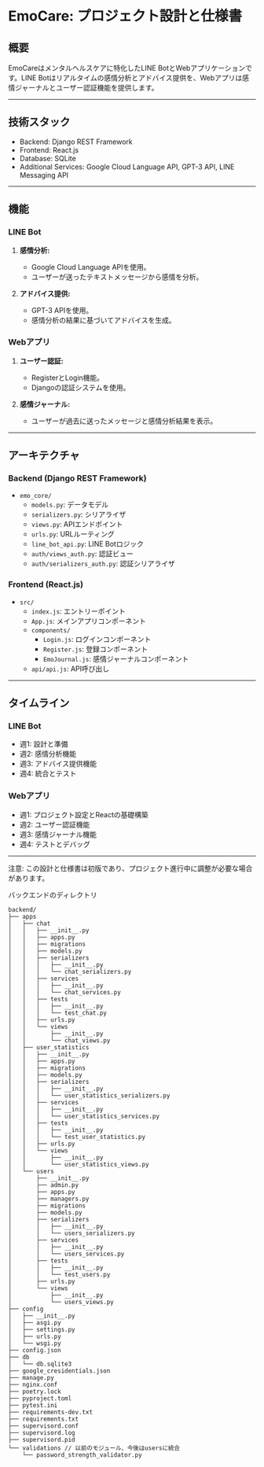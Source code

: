 # EmoCare: プロジェクト設計と仕様書

## 概要

EmoCareはメンタルヘルスケアに特化したLINE BotとWebアプリケーションです。LINE Botはリアルタイムの感情分析とアドバイス提供を、Webアプリは感情ジャーナルとユーザー認証機能を提供します。

---

## 技術スタック

- Backend: Django REST Framework
- Frontend: React.js
- Database: SQLite
- Additional Services: Google Cloud Language API, GPT-3 API, LINE Messaging API

---

## 機能

### LINE Bot

1. **感情分析:** 
    - Google Cloud Language APIを使用。
    - ユーザーが送ったテキストメッセージから感情を分析。

2. **アドバイス提供:**
    - GPT-3 APIを使用。
    - 感情分析の結果に基づいてアドバイスを生成。

### Webアプリ

1. **ユーザー認証:**
    - RegisterとLogin機能。
    - Djangoの認証システムを使用。

2. **感情ジャーナル:**
    - ユーザーが過去に送ったメッセージと感情分析結果を表示。

---

## アーキテクチャ

### Backend (Django REST Framework)

- `emo_core/`
  - `models.py`: データモデル
  - `serializers.py`: シリアライザ
  - `views.py`: APIエンドポイント
  - `urls.py`: URLルーティング
  - `line_bot_api.py`: LINE Botロジック
  - `auth/views_auth.py`: 認証ビュー
  - `auth/serializers_auth.py`: 認証シリアライザ

### Frontend (React.js)

- `src/`
  - `index.js`: エントリーポイント
  - `App.js`: メインアプリコンポーネント
  - `components/`
    - `Login.js`: ログインコンポーネント
    - `Register.js`: 登録コンポーネント
    - `EmoJournal.js`: 感情ジャーナルコンポーネント
  - `api/api.js`: API呼び出し

---

## タイムライン

### LINE Bot

- 週1: 設計と準備
- 週2: 感情分析機能
- 週3: アドバイス提供機能
- 週4: 統合とテスト

### Webアプリ

- 週1: プロジェクト設定とReactの基礎構築
- 週2: ユーザー認証機能
- 週3: 感情ジャーナル機能
- 週4: テストとデバッグ

---

注意: この設計と仕様書は初版であり、プロジェクト進行中に調整が必要な場合があります。

バックエンドのディレクトリ
```
backend/
├── apps
│   ├── chat
│   │   ├── __init__.py
│   │   ├── apps.py
│   │   ├── migrations
│   │   ├── models.py
│   │   ├── serializers
│   │   │   ├── __init__.py
│   │   │   └── chat_serializers.py
│   │   ├── services
│   │   │   ├── __init__.py
│   │   │   └── chat_services.py
│   │   ├── tests
│   │   │   ├── __init__.py
│   │   │   └── test_chat.py
│   │   ├── urls.py
│   │   └── views
│   │       ├── __init__.py
│   │       └── chat_views.py
│   ├── user_statistics
│   │   ├── __init__.py
│   │   ├── apps.py
│   │   ├── migrations
│   │   ├── models.py
│   │   ├── serializers
│   │   │   ├── __init__.py
│   │   │   └── user_statistics_serializers.py
│   │   ├── services
│   │   │   ├── __init__.py
│   │   │   └── user_statistics_services.py
│   │   ├── tests
│   │   │   ├── __init__.py
│   │   │   └── test_user_statistics.py
│   │   ├── urls.py
│   │   └── views
│   │       ├── __init__.py
│   │       └── user_statistics_views.py
│   └── users
│       ├── __init__.py
│       ├── admin.py
│       ├── apps.py
│       ├── managers.py
│       ├── migrations
│       ├── models.py
│       ├── serializers
│       │   ├── __init__.py
│       │   └── users_serializers.py
│       ├── services
│       │   ├── __init__.py
│       │   └── users_services.py
│       ├── tests
│       │   ├── __init__.py
│       │   └── test_users.py
│       ├── urls.py
│       └── views
│           ├── __init__.py
│           └── users_views.py
├── config
│   ├── __init__.py
│   ├── asgi.py
│   ├── settings.py
│   ├── urls.py
│   └── wsgi.py
├── config.json
├── db
│   └── db.sqlite3
├── google_cresidentials.json
├── manage.py
├── nginx.conf
├── poetry.lock
├── pyproject.toml
├── pytest.ini
├── requirements-dev.txt
├── requirements.txt
├── supervisord.conf
├── supervisord.log
├── supervisord.pid
└── validations // 以前のモジュール、今後はusersに統合
    └── password_strength_validator.py
```